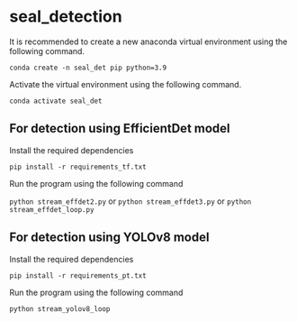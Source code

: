 # seal_detection

It is recommended to create a new anaconda virtual environment using the following command.

```conda create -n seal_det pip python=3.9```

Activate the virtual environment using the following command.

```conda activate seal_det```

## For detection using EfficientDet model

Install the required dependencies

```pip install -r requirements_tf.txt```

Run the program using the following command

```python stream_effdet2.py```
or
```python stream_effdet3.py```
or
```python stream_effdet_loop.py```

## For detection using YOLOv8 model

Install the required dependencies

```pip install -r requirements_pt.txt```

Run the program using the following command

```python stream_yolov8_loop```

